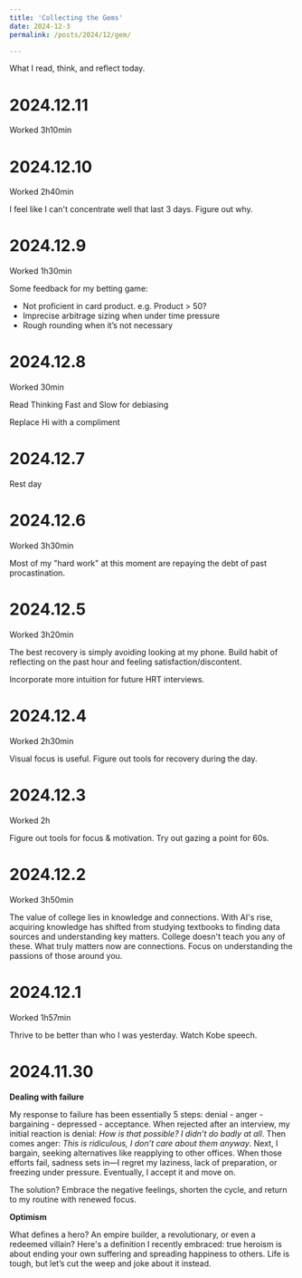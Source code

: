 ```yaml
---
title: 'Collecting the Gems'
date: 2024-12-3
permalink: /posts/2024/12/gem/

---
```

What I read, think, and reflect today.

2024.12.11
===
Worked 3h10min

2024.12.10
===
Worked 2h40min

I feel like I can't concentrate well that last 3 days. Figure out why.

2024.12.9
=== 
Worked 1h30min

Some feedback for my betting game:
-	Not proficient in card product. e.g. Product > 50? 
-	Imprecise arbitrage sizing when under time pressure
-	Rough rounding when it’s not necessary 


2024.12.8
===
Worked 30min

Read Thinking Fast and Slow for debiasing

Replace Hi with a compliment

2024.12.7
===
Rest day

2024.12.6
===
Worked 3h30min

Most of my "hard work" at this moment are repaying the debt of past procastination. 

2024.12.5
===
Worked 3h20min

The best recovery is simply avoiding looking at my phone. Build habit of reflecting on the past hour and feeling satisfaction/discontent. 

Incorporate more intuition for future HRT interviews.

2024.12.4
===
Worked 2h30min

Visual focus is useful. Figure out tools for recovery during the day.

2024.12.3
===
Worked 2h

Figure out tools for focus & motivation. Try out gazing a point for 60s.

2024.12.2
===
Worked 3h50min

The value of college lies in knowledge and connections. With AI's rise, acquiring knowledge has shifted from studying textbooks to finding data sources and understanding key matters. College doesn't teach you any of these. What truly matters now are connections. Focus on understanding the passions of those around you.

2024.12.1
===
Worked 1h57min

Thrive to be better than who I was yesterday. Watch Kobe speech. 


2024.11.30
===

**Dealing with failure**

My response to failure has been essentially 5 steps: denial - anger - bargaining - depressed - acceptance. When rejected after an interview, my initial reaction is denial: *How is that possible? I didn’t do badly at all*. Then comes anger: *This is ridiculous, I don’t care about them anyway*. Next, I bargain, seeking alternatives like reapplying to other offices. When those efforts fail, sadness sets in—I regret my laziness, lack of preparation, or freezing under pressure. Eventually, I accept it and move on.

The solution? Embrace the negative feelings, shorten the cycle, and return to my routine with renewed focus.

**Optimism**

What defines a hero? An empire builder, a revolutionary, or even a redeemed villain? Here's a definition I recently embraced: true heroism is about ending your own suffering and spreading happiness to others. Life is tough, but let’s cut the weep and joke about it instead.
